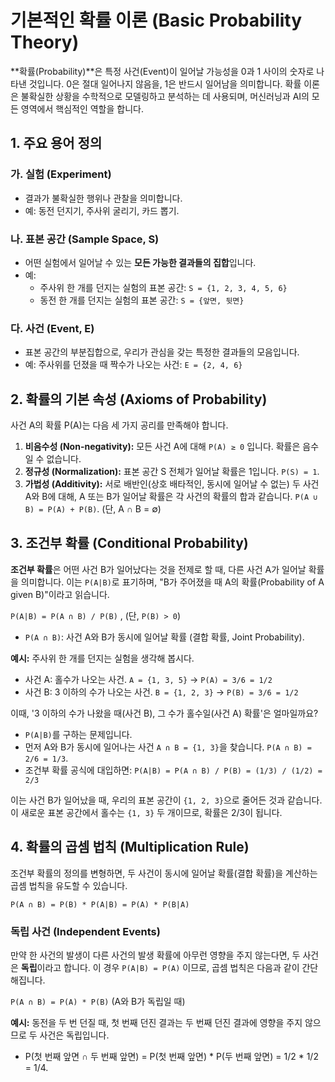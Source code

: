 # 기본적인 확률 이론 (Basic Probability Theory)

**확률(Probability)**은 특정 사건(Event)이 일어날 가능성을 0과 1 사이의 숫자로 나타낸 것입니다. 0은 절대 일어나지 않음을, 1은 반드시 일어남을 의미합니다. 확률 이론은 불확실한 상황을 수학적으로 모델링하고 분석하는 데 사용되며, 머신러닝과 AI의 모든 영역에서 핵심적인 역할을 합니다.

## 1. 주요 용어 정의

### 가. 실험 (Experiment)
- 결과가 불확실한 행위나 관찰을 의미합니다.
- 예: 동전 던지기, 주사위 굴리기, 카드 뽑기.

### 나. 표본 공간 (Sample Space, S)
- 어떤 실험에서 일어날 수 있는 **모든 가능한 결과들의 집합**입니다.
- 예:
  - 주사위 한 개를 던지는 실험의 표본 공간: `S = {1, 2, 3, 4, 5, 6}`
  - 동전 한 개를 던지는 실험의 표본 공간: `S = {앞면, 뒷면}`

### 다. 사건 (Event, E)
- 표본 공간의 부분집합으로, 우리가 관심을 갖는 특정한 결과들의 모음입니다.
- 예: 주사위를 던졌을 때 짝수가 나오는 사건: `E = {2, 4, 6}`

## 2. 확률의 기본 속성 (Axioms of Probability)

사건 A의 확률 P(A)는 다음 세 가지 공리를 만족해야 합니다.

1.  **비음수성 (Non-negativity):** 모든 사건 A에 대해 `P(A) ≥ 0` 입니다. 확률은 음수일 수 없습니다.
2.  **정규성 (Normalization):** 표본 공간 S 전체가 일어날 확률은 1입니다. `P(S) = 1`.
3.  **가법성 (Additivity):** 서로 배반인(상호 배타적인, 동시에 일어날 수 없는) 두 사건 A와 B에 대해, A 또는 B가 일어날 확률은 각 사건의 확률의 합과 같습니다. `P(A ∪ B) = P(A) + P(B)`. (단, A ∩ B = ∅)

## 3. 조건부 확률 (Conditional Probability)

**조건부 확률**은 어떤 사건 B가 일어났다는 것을 전제로 할 때, 다른 사건 A가 일어날 확률을 의미합니다. 이는 `P(A|B)`로 표기하며, "B가 주어졌을 때 A의 확률(Probability of A given B)"이라고 읽습니다.

`P(A|B) = P(A ∩ B) / P(B)` , (단, `P(B) > 0`)

- `P(A ∩ B)`: 사건 A와 B가 동시에 일어날 확률 (결합 확률, Joint Probability).

**예시:**
주사위 한 개를 던지는 실험을 생각해 봅시다.
- 사건 A: 홀수가 나오는 사건. `A = {1, 3, 5}` -> `P(A) = 3/6 = 1/2`
- 사건 B: 3 이하의 수가 나오는 사건. `B = {1, 2, 3}` -> `P(B) = 3/6 = 1/2`

이때, '3 이하의 수가 나왔을 때(사건 B), 그 수가 홀수일(사건 A) 확률'은 얼마일까요?
- `P(A|B)`를 구하는 문제입니다.
- 먼저 A와 B가 동시에 일어나는 사건 `A ∩ B = {1, 3}`을 찾습니다. `P(A ∩ B) = 2/6 = 1/3`.
- 조건부 확률 공식에 대입하면:
  `P(A|B) = P(A ∩ B) / P(B) = (1/3) / (1/2) = 2/3`

이는 사건 B가 일어났을 때, 우리의 표본 공간이 `{1, 2, 3}`으로 줄어든 것과 같습니다. 이 새로운 표본 공간에서 홀수는 `{1, 3}` 두 개이므로, 확률은 2/3이 됩니다.

## 4. 확률의 곱셈 법칙 (Multiplication Rule)

조건부 확률의 정의를 변형하면, 두 사건이 동시에 일어날 확률(결합 확률)을 계산하는 곱셈 법칙을 유도할 수 있습니다.

`P(A ∩ B) = P(B) * P(A|B) = P(A) * P(B|A)`

### 독립 사건 (Independent Events)

만약 한 사건의 발생이 다른 사건의 발생 확률에 아무런 영향을 주지 않는다면, 두 사건은 **독립**이라고 합니다.
이 경우 `P(A|B) = P(A)` 이므로, 곱셈 법칙은 다음과 같이 간단해집니다.

`P(A ∩ B) = P(A) * P(B)` (A와 B가 독립일 때)

**예시:**
동전을 두 번 던질 때, 첫 번째 던진 결과는 두 번째 던진 결과에 영향을 주지 않으므로 두 사건은 독립입니다.
- P(첫 번째 앞면 ∩ 두 번째 앞면) = P(첫 번째 앞면) * P(두 번째 앞면) = 1/2 * 1/2 = 1/4.

